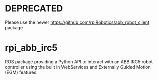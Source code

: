 # DEPRECATED

Please use the newer https://github.com/rpiRobotics/abb_robot_client package

# rpi_abb_irc5
ROS package providing a Python API to interact with an ABB IRC5 robot controller using the built in WebServices and Externally Guided Motion (EGM) features.
